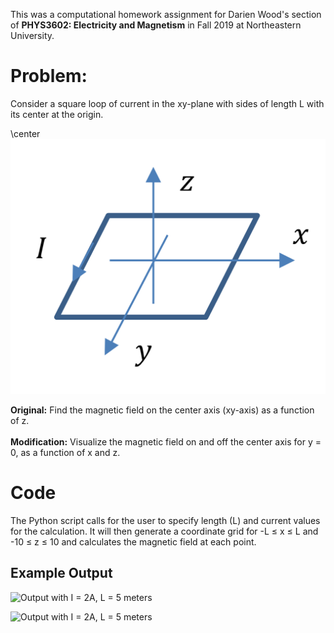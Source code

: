 This was a computational homework assignment for Darien Wood's section of **PHYS3602: Electricity and Magnetism** in Fall 2019 at Northeastern University.

Problem:
========

Consider a square loop of current in the xy-plane with sides of length L
with its center at the origin.

\center
![image](HWquestion.png)

**Original:** Find the magnetic field on the center axis (xy-axis) as a
function of z.\
\
**Modification:** Visualize the magnetic field on and off the center
axis for y = 0, as a function of x and z.


Code
====

The Python script calls for the user to specify length (L) and current values for the calculation. It will then generate a coordinate grid for -L ≤ x ≤ L and -10 ≤ z ≤ 10 and calculates the magnetic field at each point.

Example Output
--------------

![Output with $I = 2A$, $L = 5$
meters](ExOutput.png)

![Output with $I = 2A$, $L = 5$
meters](ExOutput1.png)
